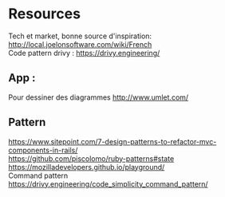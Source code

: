 # Resources

Tech et market, bonne source d'inspiration:
  http://local.joelonsoftware.com/wiki/French
<br>
Code pattern drivy :
https://drivy.engineering/


## App :
Pour dessiner des diagrammes
http://www.umlet.com/



## Pattern
https://www.sitepoint.com/7-design-patterns-to-refactor-mvc-components-in-rails/ </br>
https://github.com/piscolomo/ruby-patterns#state
https://mozilladevelopers.github.io/playground/ <br>
Command pattern https://drivy.engineering/code_simplicity_command_pattern/
